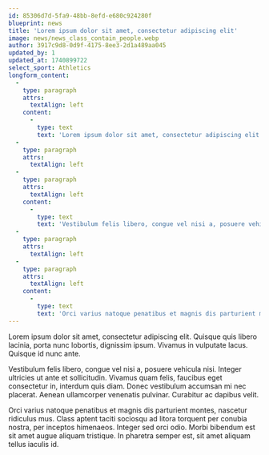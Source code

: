 ```yaml
---
id: 85306d7d-5fa9-48bb-8efd-e680c924280f
blueprint: news
title: 'Lorem ipsum dolor sit amet, consectetur adipiscing elit'
image: news/news_class_contain_people.webp
author: 3917c9d8-0d9f-4175-8ee3-2d1a489aa045
updated_by: 1
updated_at: 1740899722
select_sport: Athletics
longform_content:
  -
    type: paragraph
    attrs:
      textAlign: left
    content:
      -
        type: text
        text: 'Lorem ipsum dolor sit amet, consectetur adipiscing elit. Quisque quis libero lacinia, porta nunc lobortis, dignissim ipsum. Vivamus in vulputate lacus. Quisque id nunc ante. '
  -
    type: paragraph
    attrs:
      textAlign: left
  -
    type: paragraph
    attrs:
      textAlign: left
    content:
      -
        type: text
        text: 'Vestibulum felis libero, congue vel nisi a, posuere vehicula nisi. Integer ultricies ut ante et sollicitudin. Vivamus quam felis, faucibus eget consectetur in, interdum quis diam. Donec vestibulum accumsan mi nec placerat. Aenean ullamcorper venenatis pulvinar. Curabitur ac dapibus velit. '
  -
    type: paragraph
    attrs:
      textAlign: left
  -
    type: paragraph
    attrs:
      textAlign: left
    content:
      -
        type: text
        text: 'Orci varius natoque penatibus et magnis dis parturient montes, nascetur ridiculus mus. Class aptent taciti sociosqu ad litora torquent per conubia nostra, per inceptos himenaeos. Integer sed orci odio. Morbi bibendum est sit amet augue aliquam tristique. In pharetra semper est, sit amet aliquam tellus iaculis id.'
---
```

Lorem ipsum dolor sit amet, consectetur adipiscing elit. Quisque quis libero lacinia, porta nunc lobortis, dignissim ipsum. Vivamus in vulputate lacus. Quisque id nunc ante. 



Vestibulum felis libero, congue vel nisi a, posuere vehicula nisi. Integer ultricies ut ante et sollicitudin. Vivamus quam felis, faucibus eget consectetur in, interdum quis diam. Donec vestibulum accumsan mi nec placerat. Aenean ullamcorper venenatis pulvinar. Curabitur ac dapibus velit. 



Orci varius natoque penatibus et magnis dis parturient montes, nascetur ridiculus mus. Class aptent taciti sociosqu ad litora torquent per conubia nostra, per inceptos himenaeos. Integer sed orci odio. Morbi bibendum est sit amet augue aliquam tristique. In pharetra semper est, sit amet aliquam tellus iaculis id.